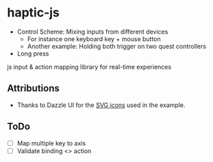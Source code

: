 # haptic-js

* Control Scheme: Mixing inputs from different devices
    * For instance one keyboard key + mouse button
    * Another example: Holding both trigger on two quest controllers
* Long press

js input & action mapping library for real-time experiences

## Attributions

* Thanks to Dazzle UI for the [SVG icons](https://www.svgrepo.com/svg/533083/keyboard) used in the example.

## ToDo

* [ ] Map multiple key to axis
* [ ] Validate binding <> action
